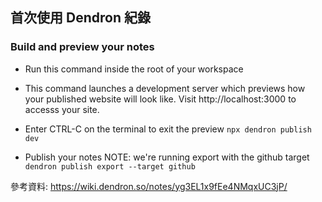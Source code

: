 
## 首次使用 Dendron 紀錄

### Build and preview your notes

- Run this command inside the root of your workspace
- This command launches a development server which previews how your published website will look like. Visit http://localhost:3000 to accesss your site.
- Enter CTRL-C on the terminal to exit the preview
  `npx dendron publish dev`

- Publish your notes
  NOTE: we're running export with the github target
  `dendron publish export --target github`

參考資料:
https://wiki.dendron.so/notes/yg3EL1x9fEe4NMqxUC3jP/

